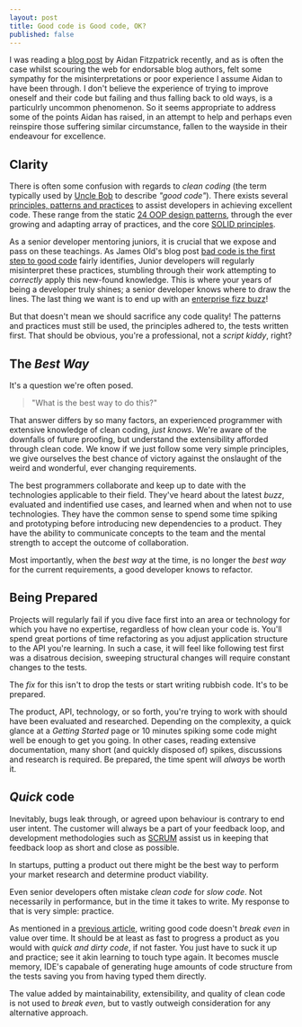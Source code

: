 ```yaml
---
layout: post
title: Good code is Good code, OK?
published: false
---
```


I was reading a [blog post](http://www.reincubate.com/blog/2014/feb/6/good-code-bad-ok/) by Aidan Fitzpatrick recently, and as is often the case whilst scouring the web for endorsable blog authors, felt some sympathy for the misinterpretations or poor experience I assume Aidan to have been through. I don't believe the experience of trying to improve oneself and their code but failing and thus falling back to old ways, is a particulrly uncommon phenomenon. So it seems appropriate to address some of the points Aidan has raised, in an attempt to help and perhaps even reinspire those suffering similar circumstance, fallen to the wayside in their endeavour for excellence.

## Clarity

There is often some confusion with regards to _clean coding_ (the term typically used by [Uncle Bob] to describe _"good code"_). There exists several [principles, patterns and practices] to assist developers in achieving excellent code. These range from the static [24 OOP design patterns], through the ever growing and adapting array of practices, and the core [SOLID principles].

As a senior developer mentoring juniors, it is crucial that we expose and pass on these teachings. As James Old's blog post [bad code is the first step to good code] fairly identifies, Junior developers will regularly misinterpret these practices, stumbling through their work attempting to _correctly_ apply this new-found knowledge. This is where your years of being a developer truly shines; a senior developer knows where to draw the lines. The last thing we want is to end up with an [enterprise fizz buzz]!

But that doesn't mean we should sacrifice any code quality! The patterns and practices must still be used, the principles adhered to, the tests written first. That should be obvious, you're a professional, not a _script kiddy_, right?

## The _Best Way_

It's a question we're often posed. 

> "What is the best way to do this?"

That answer differs by so many factors, an experienced programmer with extensive knowledge of clean coding, _just knows_. We're aware of the downfalls of future proofing, but understand the extensibility afforded through clean code. We know if we just follow some very simple principles, we give ourselves the best chance of victory against the onslaught of the weird and wonderful, ever changing requirements.

The best programmers collaborate and keep up to date with the technologies applicable to their field. They've heard about the latest _buzz_, evaluated and indentified use cases, and learned when and when not to use technologies. They have the common sense to spend some time spiking and prototyping before introducing new dependencies to a product. They have the ability to communicate concepts to the team and the mental strength to accept the outcome of collaboration.

Most importantly, when the _best way_ at the time, is no longer the _best way_ for the current requirements, a good developer knows to refactor.

## Being Prepared

Projects will regularly fail if you dive face first into an area or technology for which you have no expertise, regardless of how clean your code is. You'll spend great portions of time refactoring as you adjust application structure to the API you're learning. In such a case, it will feel like following test first was a disatrous decision, sweeping structural changes will require constant changes to the tests.

The _fix_ for this isn't to drop the tests or start writing rubbish code. It's to be prepared.

The product, API, technology, or so forth, you're trying to work with should have been evaluated and researched. Depending on the complexity, a quick glance at a _Getting Started_ page or 10 minutes spiking some code might well be enough to get you going. In other cases, reading extensive documentation, many short (and quickly disposed of) spikes, discussions and research is required. Be prepared, the time spent will *always* be worth it.

## _Quick_ code

Inevitably, bugs leak through, or agreed upon behaviour is contrary to end user intent. The customer will always be a part of your feedback loop, and development methodologies such as [SCRUM] assist us in keeping that feedback loop as short and close as possible.

In startups, putting a product out there might be the best way to perform your market research and determine product viability.

Even senior developers often mistake _clean code_ for _slow code_. Not necessarily in performance, but in the time it takes to write. My response to that is very simple: practice.

As mentioned in a [previous article], writing good code doesn't _break even_ in value over time. It should be at least as fast to progress a product as you would with _quick and dirty code_, if not faster. You just have to suck it up and practice; see it akin learning to touch type again. It becomes muscle memory, IDE's capabale of generating huge amounts of code structure from the tests saving you from having typed them directly.

The value added by maintainability, extensibility, and quality of clean code is not used to _break even_, but to vastly outweigh consideration for any alternative approach.

  [enterprise fizz buzz]: https://github.com/EnterpriseQualityCoding/FizzBuzzEnterpriseEdition
  [Uncle Bob]: http://
  [principles, patterns and practices]: http://www.amazon.co.uk/Principles-Patterns-Practices-Robert-Martin/dp/0131857258/ref=sr_1_1?ie=UTF8&qid=1434073114&sr=8-1&keywords=robert+c+martin+patterns+practices
  [24 OOP design patterns]: http://www.oodesign.com/
  [SOLID principles]: http://en.wikipedia.org/wiki/SOLID_(object-oriented_design)
  [bad code is the first step to good code]: https://medium.com/lets-make-things/bad-code-is-the-first-step-towards-good-code-dd9798e25874
  [SCRUM]: http://en.wikipedia.org/wiki/Scrum_(software_development)
  [previous article]: http://blog.devbot.net/industry/
